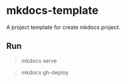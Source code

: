 # mkdocs-template

A project template for create mkdocs project.

## Run

> mkdocs serve

> mkdocs gh-deploy